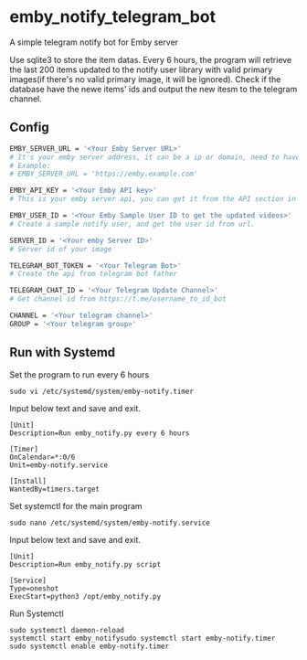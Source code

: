 # emby_notify_telegram_bot
A simple telegram notify bot for Emby server

Use sqlite3 to store the item datas. Every 6 hours, the program will retrieve the last 200 items updated to the notify user library with valid primary images(if there's no valid primary image, it will be ignored). Check if the database have the newe items' ids and output the new itesm to the telegram channel.

## Config

```bash
EMBY_SERVER_URL = '<Your Emby Server URL>'
# It's your emby server address, it can be a ip or domain, need to have http:// or https:// at the front
# Example: 
# EMBY_SERVER_URL = 'https://emby.example.com'

EMBY_API_KEY = '<Your Emby API key>'
# This is your emby server api, you can get it from the API section in your emby server admin panel.

EMBY_USER_ID = '<Your Emby Sample User ID to get the updated videos>'
# Create a sample notify user, and get the user id from url.

SERVER_ID = '<Your emby Server ID>'
# Server id of your image

TELEGRAM_BOT_TOKEN = '<Your Telegram Bot>'
# Create the api from telegram bot father

TELEGRAM_CHAT_ID = '<Your Telegram Update Channel>'
# Get channel id from https://t.me/username_to_id_bot

CHANNEL = '<Your telegram channel>'
GROUP = '<Your telegram group>'
```

## Run with Systemd

Set the program to run every 6 hours

```
sudo vi /etc/systemd/system/emby-notify.timer
```

Input below text and save and exit.

```
[Unit]
Description=Run emby_notify.py every 6 hours

[Timer]
OnCalendar=*:0/6
Unit=emby-notify.service

[Install]
WantedBy=timers.target
```

Set systemctl for the main program

```
sudo nano /etc/systemd/system/emby-notify.service
```

Input below text and save and exit.

```
[Unit]
Description=Run emby_notify.py script

[Service]
Type=oneshot
ExecStart=python3 /opt/emby_notify.py
```

Run Systemctl

```
sudo systemctl daemon-reload
systemctl start emby_notifysudo systemctl start emby-notify.timer
sudo systemctl enable emby-notify.timer
```
